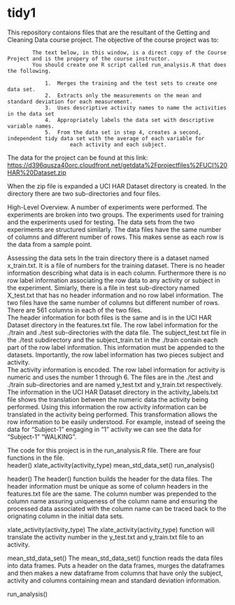 # tidy1
This repository contaions files that are the resultant of the Getting and Cleaning Data course project.  The objective of the course project was to:

            The text below, in this window, is a direct copy of the Course Project and is the propery of the course instructor.  
            You should create one R script called run_analysis.R that does the following. 

                1.	Merges the training and the test sets to create one data set.
                2.	Extracts only the measurements on the mean and standard deviation for each measurement. 
                3.	Uses descriptive activity names to name the activities in the data set
                4.	Appropriately labels the data set with descriptive variable names. 
                5.	From the data set in step 4, creates a second, independent tidy data set with the average of each variable for
                        each activity and each subject.
               
The data for the project can be found at this link:
          https://d396qusza40orc.cloudfront.net/getdata%2Fprojectfiles%2FUCI%20HAR%20Dataset.zip 



When the zip file is expanded a UCI HAR Dataset directory is created.
In the directory there are two sub-directories and four files.

High-Level Overview.
A number of experiments were performed.  The experiments are broken into two groups.  The experiments used for training and the experiments used for testing.  The data sets from the two experiments are structured similarly.  The data files have the same number of columns and different number of rows.  This makes sense as each row is the data from a sample point.    

Assessing the data sets
In the train directory there is a dataset named x_train.txt.  It is a file of numbers for the training dataset.  There is no header information describing what data is in each column.  Furthermore there is no row label information associating the row data to any activity or subject in the experiment.  Simiarly, there is a file in test sub-directory named X_test.txt that has no header information and no row label information.  The two files have the same number of columns but different number of rows.   There are 561 columns in each of the two files.  
The header information for both files is the same and is in the UCI HAR Dataset directory in the features.txt file.  The row label information for the ./train and ./test sub-directories with the data file.   The subject_test.txt file in the ./test subdirectory and the subject_train.txt in the ./train contain each part of the row label information.  This information must be appended to the datasets.  Importantly, the row label information has two pieces subject and activity.  
The activity information is encoded.  The row label information for activity is numeric and uses the number 1 through 6.  The files are in the ./test and ./train sub-directories and are named y_test.txt and y_train.txt respectively.   The information in the UCI HAR Dataset directory in the activity_labels.txt file shows the translation between the numeric data the activity being performed.  Using this information the row activity information can be translated in the activity being performed.  This transformation allows the row information to be easily understood.  For example, instead of seeing the data for “Subject-1” engaging in “1” activity we can see the data for  “Subject-1” “WALKING”.

The code for this project is in the run_analysis.R file.
There are four functions in the file.  
header()
xlate_activity(activity_type)
mean_std_data_set()
run_analysis()

header()
The header() function builds the header for the data files.  The header information must be unique as some of column headers in the features.txt file are the same.  The column number was prepended to the column name assuring uniqueness of the column name and ensuring the processed data associated with the column name can be traced back to the orignating column in the initial data sets.  


xlate_activity(activity_type)
The xlate_activity(activity_type) function will translate the activity number in the y_test.txt and y_train.txt file to an activity.  

mean_std_data_set()
The mean_std_data_set() function reads the data files into data frames.  Puts a header on the data frames, murges the dataframes and then makes a new dataframe from columns that have only the subject, activity and columns containing mean and standard deviation information.  

run_analysis()

